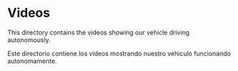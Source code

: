 Videos
====

This directory contains the videos showing our vehicle driving autonomously.  
  
Este directorio contiene los videos mostrando nuestro vehiculo funcionando autonomamente.  

  
